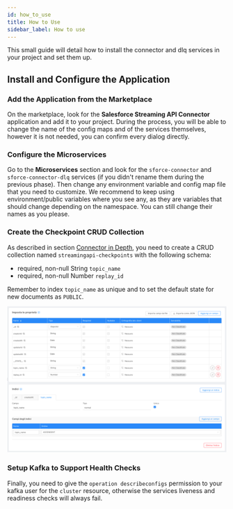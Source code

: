 ```yaml
---
id: how_to_use
title: How to Use
sidebar_label: How to use
---
```

This small guide will detail how to install the connector and dlq services in your project and set them up.

## Install and Configure the Application

### Add the Application from the Marketplace

On the marketplace, look for the **Salesforce Streaming API Connector** application and add it to your project.
During the process, you will be able to change the name of the config maps and of the services themselves,
however it is not needed, you can confirm every dialog directly.

### Configure the Microservices

Go to the **Microservices** section and look for the `sforce-connector` and `sforce-connector-dlq` services
(if you didn't rename them during the previous phase). Then change any environment variable and config map file that 
you need to customize. We recommend to keep using environment/public variables where you see any, as they are 
variables that should change depending on the namespace. You can still change their names as you please.

### Create the Checkpoint CRUD Collection

As described in section [Connector in Depth](./11_connector_in_depth.md), you need to create a CRUD collection named
`streamingapi-checkpoints` with the following schema:
- required, non-null String `topic_name`
- required, non-null Number `replay_id`

Remember to index `topic_name` as unique and to set the default state for new documents as `PUBLIC`.

![streamingapi-checkpoints collection](./img/streamingapi-checkpoints.png)

### Setup Kafka to Support Health Checks

Finally, you need to give the `operation describeconfigs` permission to your kafka user for the `cluster`
resource, otherwise the services liveness and readiness checks will always fail.
